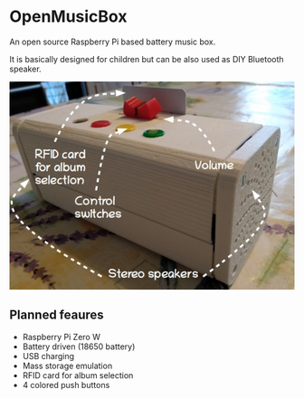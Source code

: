 # OpenMusicBox
An open source Raspberry Pi based battery music box.

It is basically designed for children but can be also used as DIY Bluetooth speaker.

![Box Overview](/Overview.jpg)

Planned feaures
---
* Raspberry Pi Zero W
* Battery driven (18650 battery)
* USB charging
* Mass storage emulation
* RFID card for album selection
* 4 colored push buttons
